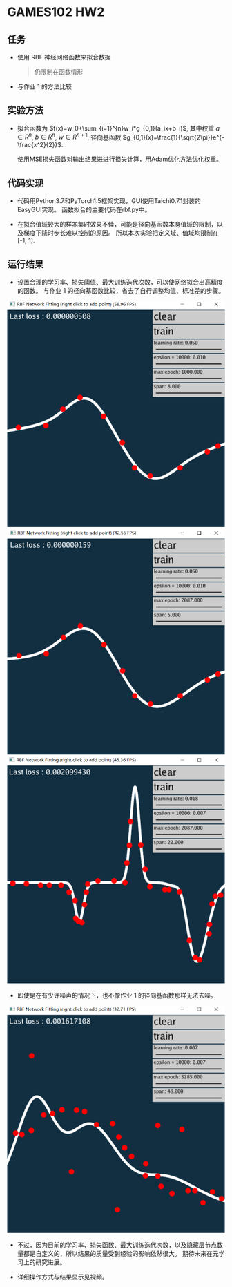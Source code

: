 # GAMES102 HW2

## 任务

- 使用 RBF 神经网络函数来拟合数据

  > 仍限制在函数情形

- 与作业 1 的方法比较

## 实验方法

- 拟合函数为 $f(x)=w_0+\sum_{i=1}^{n}w_i*g_{0,1}(a_ix+b_i)$,
  其中权重 $a\in R^n$, $b\in R^n$, $w\in R^{n+1}$, 径向基函数 $g_{0,1}(x)=\frac{1}{\sqrt{2\pi}}e^{-\frac{x^2}{2}}$.

  使用MSE损失函数对输出结果进进行损失计算，用Adam优化方法优化权重。
  
## 代码实现

- 代码用Python3.7和PyTorch1.5框架实现，GUI使用Taichi0.7.1封装的EasyGUI实现。
  函数拟合的主要代码在rbf.py中。

- 在拟合值域较大的样本集时效果不佳，可能是径向基函数本身值域的限制，以及梯度下降时步长难以控制的原因。
  所以本次实验把定义域、值域均限制在[-1, 1].

## 运行结果

- 设置合理的学习率、损失阈值、最大训练迭代次数，可以使网络拟合出高精度的函数。
  与作业 1 的径向基函数比较，省去了自行调整均值、标准差的步骤。

![Fitting1](./Figures/Figure-Fitting1.PNG)
![Fitting2](./Figures/Figure-Fitting2.PNG)
![Fitting3](./Figures/Figure-Fitting3.PNG)

- 即使是在有少许噪声的情况下，也不像作业 1 的径向基函数那样无法去噪。
  
![WithNoise1](./Figures/Figure-WithNoise1.PNG)

- 不过，因为目前的学习率、损失函数、最大训练迭代次数，以及隐藏层节点数量都是自定义的，所以结果的质量受到经验的影响依然很大。
  期待未来在元学习上的研究进展。

- 详细操作方式与结果显示见视频。
